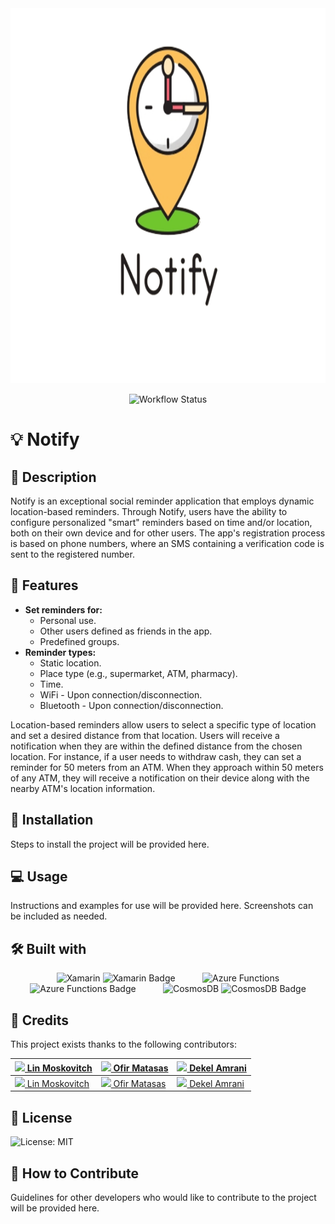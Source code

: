 <div align="center">
    <img src="Notify/Notify/Notify.Android/Resources/drawable/Notify-without-background.png" alt="Notify Logo" width="650" height="600">
    <p>
        <img src="https://github.com/OfirMatasas/Notify/workflows/Build%20and%20deploy%20dotnet%20core%20app%20to%20Azure%20Function%20App%20-%20NotifyMTA/badge.svg" alt="Workflow Status">
    </p>
</div>

# 💡 Notify

## 📝 Description

Notify is an exceptional social reminder application that employs dynamic location-based reminders. Through Notify, users have the ability to configure personalized "smart" reminders based on time and/or location, both on their own device and for other users. The app's registration process is based on phone numbers, where an SMS containing a verification code is sent to the registered number.

## 🌟 Features

- **Set reminders for:**
    - Personal use.
    - Other users defined as friends in the app.
    - Predefined groups.
- **Reminder types:**
    - Static location.
    - Place type (e.g., supermarket, ATM, pharmacy).
    - Time.
    - WiFi - Upon connection/disconnection.
    - Bluetooth - Upon connection/disconnection.

Location-based reminders allow users to select a specific type of location and set a desired distance from that location. Users will receive a notification when they are within the defined distance from the chosen location. For instance, if a user needs to withdraw cash, they can set a reminder for 50 meters from an ATM. When they approach within 50 meters of any ATM, they will receive a notification on their device along with the nearby ATM's location information.

## 🚀 Installation

Steps to install the project will be provided here.

## 💻 Usage

Instructions and examples for use will be provided here. Screenshots can be included as needed.

## 🛠️ Built with

<div align="center">
    <img src="https://cdn.jsdelivr.net/gh/devicons/devicon/icons/xamarin/xamarin-original.svg" alt="Xamarin" width="50" height="50">
    <img src="https://img.shields.io/badge/Xamarin-blue?logo=xamarin&logoColor=white" alt="Xamarin Badge">
    &nbsp;&nbsp;&nbsp;&nbsp;&nbsp;&nbsp;&nbsp;&nbsp;&nbsp;
    <img src="https://cdn.jsdelivr.net/gh/devicons/devicon/icons/azure/azure-original.svg" alt="Azure Functions" width="50" height="50">
    <img src="https://img.shields.io/badge/Azure_Functions-green?logo=microsoft-azure&logoColor=white" alt="Azure Functions Badge">
    &nbsp;&nbsp;&nbsp;&nbsp;&nbsp;&nbsp;&nbsp;&nbsp;&nbsp;
    <img src="https://cdn.jsdelivr.net/gh/devicons/devicon/icons/mongodb/mongodb-original.svg" alt="CosmosDB" width="50" height="50">
    <img src="https://img.shields.io/badge/CosmosDB-yellow?logo=mongodb&logoColor=white" alt="CosmosDB Badge">
</div>

## 👥 Credits

This project exists thanks to the following contributors:

| [<img src="https://cdn.jsdelivr.net/gh/devicons/devicon/icons/github/github-original.svg" width="20"> Lin Moskovitch](https://github.com/linmoskovitch) | [<img src="https://cdn.jsdelivr.net/gh/devicons/devicon/icons/github/github-original.svg" width="20"> Ofir Matasas](https://github.com/ofirmatasas) | [<img src="https://cdn.jsdelivr.net/gh/devicons/devicon/icons/github/github-original.svg" width="20"> Dekel Amrani](https://github.com/DekelR) |
| --- | --- | --- |
| [<img src="https://cdn.jsdelivr.net/gh/devicons/devicon/icons/linkedin/linkedin-original.svg" width="20"> Lin Moskovitch](https://www.linkedin.com/in/lin-moskovitch) | [<img src="https://cdn.jsdelivr.net/gh/devicons/devicon/icons/linkedin/linkedin-original.svg" width="20"> Ofir Matasas](https://www.linkedin.com/in/ofir-matasas) | [<img src="https://cdn.jsdelivr.net/gh/devicons/devicon/icons/linkedin/linkedin-original.svg" width="20"> Dekel Amrani](https://www.linkedin.com/in/dekel-amrani-b28b24232/?originalSubdomain=il) |

## 📃 License

![License: MIT](https://img.shields.io/badge/License-MIT-red.svg)

## 🤝 How to Contribute

Guidelines for other developers who would like to contribute to the project will be provided here.
